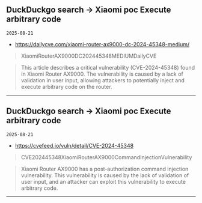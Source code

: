 ## DuckDuckgo search -> Xiaomi poc Execute arbitrary code
`2025-08-21`

* https://dailycve.com/xiaomi-router-ax9000-dc-2024-45348-medium/

<blockquote>
 XiaomiRouterAX9000DC202445348MEDIUMDailyCVE
</blockquote>
<blockquote>
This article describes a critical vulnerability (CVE-2024-45348) found in Xiaomi Router AX9000. The vulnerability is caused by a lack of validation in user input, allowing attackers to potentially inject and execute arbitrary code on the router.
</blockquote>

---

## DuckDuckgo search -> Xiaomi poc Execute arbitrary code
`2025-08-21`

* https://cvefeed.io/vuln/detail/CVE-2024-45348

<blockquote>
 CVE202445348XiaomiRouterAX9000CommandInjectionVulnerability
</blockquote>
<blockquote>
Xiaomi Router AX9000 has a post-authorization command injection vulnerability. This vulnerability is caused by the lack of validation of user input, and an attacker can exploit this vulnerability to execute arbitrary code.
</blockquote>

---

